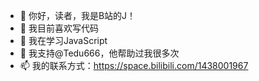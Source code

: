 - 👋 你好，读者，我是B站的J！
- 👀 我目前喜欢写代码
- 🌱 我在学习JavaScript
- 💞️ 我支持@Tedu666，他帮助过我很多次
- 📫 我的联系方式：https://space.bilibili.com/1438001967

<!---
Bzhan5J/Bzhan5J is a ✨ special ✨ repository because its `README.md` (this file) appears on your GitHub profile.
You can click the Preview link to take a look at your changes.
--->
